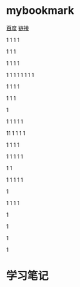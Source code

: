 # mybookmark

[百度](http://www.baidu.com)
[链接](README.md#学习笔记)

1
1
1
1

1
1
1

1
1
1
1

1
1
1
1
1
1
1
1

1
1
1
1

1
1
1










1

1
1
1
1
1

11
1
1
1
1

1
1
1
1

1
1
1
1
1

1
1

1
1
1
1
1


1

1
1
1
1

1

1

1

1

































# 学习笔记
